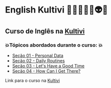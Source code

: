 # English Kultivi 👩🏻‍💻🤖🤯👽💥
## Curso de Inglês na [Kultivi](https://kultivi.com/)
### 💥Tópicos abordados durante o curso: 💥
- [Seção 01 - Personal Data](https://github.com/romulovieira777/English_Kultivi/tree/main/Secao_01_Personal_Data)
- [Seção 02 - Daily Routines](https://github.com/romulovieira777/English_Kultivi/tree/main/Secao_02_Daily_Routines)
- [Seção 03 - Let's Have a Good Time]()
- [Seção 04 - How Can I Get There?](https://github.com/romulovieira777/English_Kultivi/tree/main/Secao_04_How_Can_I_Get_There)

Link para o curso na [Kultivi](https://kultivi.com/)
